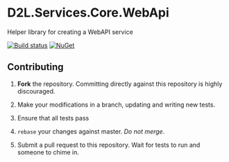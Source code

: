# D2L.Services.Core.WebApi

Helper library for creating a WebAPI service

[![Build status](https://ci.appveyor.com/api/projects/status/TODO/branch/master?svg=true)](https://ci.appveyor.com/project/Brightspace/d2l-services-core-webapi/branch/master)
[![NuGet](https://img.shields.io/nuget/v/D2L.Services.Core.WebApi.svg?maxAge=7200)](https://www.nuget.org/packages/D2L.Security.OAuth2/)

## Contributing

1. **Fork** the repository. Committing directly against this repository is
   highly discouraged.

2. Make your modifications in a branch, updating and writing new tests.

3. Ensure that all tests pass

4. `rebase` your changes against master. *Do not merge*.

5. Submit a pull request to this repository. Wait for tests to run and someone
   to chime in.
